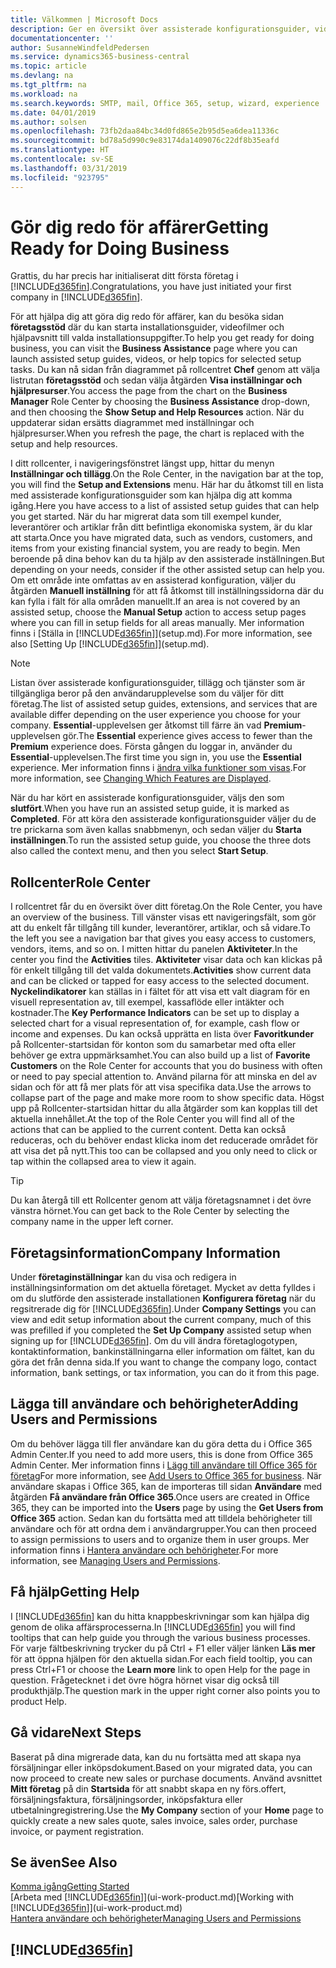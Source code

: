 ```yaml
---
title: Välkommen | Microsoft Docs
description: Ger en översikt över assisterade konfigurationsguider, videor, hjälpavsnitt och sidor du kan använda för att bli redo att göra affärer i Business Central.
documentationcenter: ''
author: SusanneWindfeldPedersen
ms.service: dynamics365-business-central
ms.topic: article
ms.devlang: na
ms.tgt_pltfrm: na
ms.workload: na
ms.search.keywords: SMTP, mail, Office 365, setup, wizard, experience
ms.date: 04/01/2019
ms.author: solsen
ms.openlocfilehash: 73fb2daa84bc34d0fd865e2b95d5ea6dea11336c
ms.sourcegitcommit: bd78a5d990c9e83174da1409076c22df8b35eafd
ms.translationtype: HT
ms.contentlocale: sv-SE
ms.lasthandoff: 03/31/2019
ms.locfileid: "923795"
---
```

# <a name="getting-ready-for-doing-business"></a><span data-ttu-id="82d64-103">Gör dig redo för affärer</span><span class="sxs-lookup"><span data-stu-id="82d64-103">Getting Ready for Doing Business</span></span>
<span data-ttu-id="82d64-104">Grattis, du har precis har initialiserat ditt första företag i [!INCLUDE[d365fin](includes/d365fin_md.md)].</span><span class="sxs-lookup"><span data-stu-id="82d64-104">Congratulations, you have just initiated your first company in [!INCLUDE[d365fin](includes/d365fin_md.md)].</span></span>

<span data-ttu-id="82d64-105">För att hjälpa dig att göra dig redo för affärer, kan du besöka sidan **företagsstöd** där du kan starta installationsguider, videofilmer och hjälpavsnitt till valda installationsuppgifter.</span><span class="sxs-lookup"><span data-stu-id="82d64-105">To help you get ready for doing business, you can visit the **Business Assistance** page where you can launch assisted setup guides, videos, or help topics for selected setup tasks.</span></span> <span data-ttu-id="82d64-106">Du kan nå sidan från diagrammet på rollcentret **Chef** genom att välja listrutan **företagsstöd** och sedan välja åtgärden **Visa inställningar och hjälpresurser**.</span><span class="sxs-lookup"><span data-stu-id="82d64-106">You access the page from the chart on the **Business Manager** Role Center by choosing the **Business Assistance** drop-down, and then choosing the **Show Setup and Help Resources** action.</span></span> <span data-ttu-id="82d64-107">När du uppdaterar sidan ersätts diagrammet med inställningar och hjälpresurser.</span><span class="sxs-lookup"><span data-stu-id="82d64-107">When you refresh the page, the chart is replaced with the setup and help resources.</span></span>

<span data-ttu-id="82d64-108">I ditt rollcenter, i navigeringsfönstret längst upp, hittar du menyn **Inställningar och tillägg**.</span><span class="sxs-lookup"><span data-stu-id="82d64-108">On the Role Center, in the navigation bar at the top, you will find the **Setup and Extensions** menu.</span></span> <span data-ttu-id="82d64-109">Här har du åtkomst till en lista med assisterade konfigurationsguider som kan hjälpa dig att komma igång.</span><span class="sxs-lookup"><span data-stu-id="82d64-109">Here you have access to a list of assisted setup guides that can help you get started.</span></span> <span data-ttu-id="82d64-110">När du har migrerat data som till exempel kunder, leverantörer och artiklar från ditt befintliga ekonomiska system, är du klar att starta.</span><span class="sxs-lookup"><span data-stu-id="82d64-110">Once you have migrated data, such as vendors, customers, and items from your existing financial system, you are ready to begin.</span></span> <span data-ttu-id="82d64-111">Men beroende på dina behov kan du ta hjälp av den assisterade inställningen.</span><span class="sxs-lookup"><span data-stu-id="82d64-111">But depending on your needs, consider if the other assisted setup can help you.</span></span> <span data-ttu-id="82d64-112">Om ett område inte omfattas av en assisterad konfiguration, väljer du åtgärden **Manuell inställning** för att få åtkomst till inställningssidorna där du kan fylla i fält för alla områden manuellt.</span><span class="sxs-lookup"><span data-stu-id="82d64-112">If an area is not covered by an assisted setup, choose the **Manual Setup** action to access setup pages where you can fill in setup fields for all areas manually.</span></span> <span data-ttu-id="82d64-113">Mer information finns i [Ställa in [!INCLUDE[d365fin](includes/d365fin_md.md)]](setup.md).</span><span class="sxs-lookup"><span data-stu-id="82d64-113">For more information, see also [Setting Up [!INCLUDE[d365fin](includes/d365fin_md.md)]](setup.md).</span></span>

> [!NOTE]  
>   <span data-ttu-id="82d64-114">Listan över assisterade konfigurationsguider, tillägg och tjänster som är tillgängliga beror på den användarupplevelse som du väljer för ditt företag.</span><span class="sxs-lookup"><span data-stu-id="82d64-114">The list of assisted setup guides, extensions, and services that are available differ depending on the user experience you choose for your company.</span></span> <span data-ttu-id="82d64-115">**Essential**-upplevelsen ger åtkomst till färre än vad **Premium**-upplevelsen gör.</span><span class="sxs-lookup"><span data-stu-id="82d64-115">The **Essential** experience gives access to fewer than the **Premium** experience does.</span></span> <span data-ttu-id="82d64-116">Första gången du loggar in, använder du **Essential**-upplevelsen.</span><span class="sxs-lookup"><span data-stu-id="82d64-116">The first time you sign in, you use the **Essential** experience.</span></span> <span data-ttu-id="82d64-117">Mer information finns i [ändra vilka funktioner som visas](ui-experiences.md).</span><span class="sxs-lookup"><span data-stu-id="82d64-117">For more information, see [Changing Which Features are Displayed](ui-experiences.md).</span></span>

<span data-ttu-id="82d64-118">När du har kört en assisterade konfigurationsguider, väljs den som **slutfört**.</span><span class="sxs-lookup"><span data-stu-id="82d64-118">When you have run an assisted setup guide, it is marked as **Completed**.</span></span> <span data-ttu-id="82d64-119">För att köra den assisterade konfigurationsguider väljer du de tre prickarna som även kallas snabbmenyn, och sedan väljer du **Starta inställningen**.</span><span class="sxs-lookup"><span data-stu-id="82d64-119">To run the assisted setup guide, you choose the three dots also called the context menu, and then you select **Start Setup**.</span></span>

## <a name="role-center"></a><span data-ttu-id="82d64-120">Rollcenter</span><span class="sxs-lookup"><span data-stu-id="82d64-120">Role Center</span></span>
<span data-ttu-id="82d64-121">I rollcentret får du en översikt över ditt företag.</span><span class="sxs-lookup"><span data-stu-id="82d64-121">On the Role Center, you have an overview of the business.</span></span> <span data-ttu-id="82d64-122">Till vänster visas ett navigeringsfält, som gör att du enkelt får tillgång till kunder, leverantörer, artiklar, och så vidare.</span><span class="sxs-lookup"><span data-stu-id="82d64-122">To the left you see a navigation bar that gives you easy access to customers, vendors, items, and so on.</span></span> <span data-ttu-id="82d64-123">I mitten hittar du panelen **Aktiviteter**.</span><span class="sxs-lookup"><span data-stu-id="82d64-123">In the center you find the **Activities** tiles.</span></span> <span data-ttu-id="82d64-124">**Aktiviteter** visar data och kan klickas på för enkelt tillgång till det valda dokumentets.</span><span class="sxs-lookup"><span data-stu-id="82d64-124">**Activities** show current data and can be clicked or tapped for easy access to the selected document.</span></span> <span data-ttu-id="82d64-125">**Nyckelindikatorer** kan ställas in i fältet för att visa ett valt diagram för en visuell representation av, till exempel, kassaflöde eller intäkter och kostnader.</span><span class="sxs-lookup"><span data-stu-id="82d64-125">The **Key Performance Indicators** can be set up to display a selected chart for a visual representation of, for example, cash flow or income and expenses.</span></span> <span data-ttu-id="82d64-126">Du kan också upprätta en lista över **Favoritkunder** på Rollcenter-startsidan för konton som du samarbetar med ofta eller behöver ge extra uppmärksamhet.</span><span class="sxs-lookup"><span data-stu-id="82d64-126">You can also build up a list of **Favorite Customers** on the Role Center for accounts that you do business with often or need to pay special attention to.</span></span>
<span data-ttu-id="82d64-127">Använd pilarna för att minska en del av sidan och för att få mer plats för att visa specifika data.</span><span class="sxs-lookup"><span data-stu-id="82d64-127">Use the arrows to collapse part of the page and make more room to show specific data.</span></span> <span data-ttu-id="82d64-128">Högst upp på Rollcenter-startsidan hittar du alla åtgärder som kan kopplas till det aktuella innehållet.</span><span class="sxs-lookup"><span data-stu-id="82d64-128">At the top of the Role Center you will find all of the actions that can be applied to the current content.</span></span> <span data-ttu-id="82d64-129">Detta kan också reduceras, och du behöver endast klicka inom det reducerade området för att visa det på nytt.</span><span class="sxs-lookup"><span data-stu-id="82d64-129">This too can be collapsed and you only need to click or tap within the collapsed area to view it again.</span></span>

> [!TIP]  
> <span data-ttu-id="82d64-130">Du kan återgå till ett Rollcenter genom att välja företagsnamnet i det övre vänstra hörnet.</span><span class="sxs-lookup"><span data-stu-id="82d64-130">You can get back to the Role Center by selecting the company name in the upper left corner.</span></span>

## <a name="company-information"></a><span data-ttu-id="82d64-131">Företagsinformation</span><span class="sxs-lookup"><span data-stu-id="82d64-131">Company Information</span></span>
<span data-ttu-id="82d64-132">Under **företaginställningar** kan du visa och redigera in inställningsinformation om det aktuella företaget. Mycket av detta fylldes i om du slutförde den assisterade installationen **Konfigurera företag** när du regsitrerade dig för [!INCLUDE[d365fin](includes/d365fin_md.md)].</span><span class="sxs-lookup"><span data-stu-id="82d64-132">Under **Company Settings** you can view and edit setup information about the current company, much of this was prefilled if you completed the **Set Up Company** assisted setup when signing up for [!INCLUDE[d365fin](includes/d365fin_md.md)].</span></span> <span data-ttu-id="82d64-133">Om du vill ändra företaglogotypen, kontaktinformation, bankinställningarna eller information om fältet, kan du göra det från denna sida.</span><span class="sxs-lookup"><span data-stu-id="82d64-133">If you want to change the company logo, contact information, bank settings, or tax information, you can do it from this page.</span></span>    

## <a name="adding-users-and-permissions"></a><span data-ttu-id="82d64-134">Lägga till användare och behörigheter</span><span class="sxs-lookup"><span data-stu-id="82d64-134">Adding Users and Permissions</span></span>
<span data-ttu-id="82d64-135">Om du behöver lägga till fler användare kan du göra detta du i Office 365 Admin Center.</span><span class="sxs-lookup"><span data-stu-id="82d64-135">If you need to add more users, this is done from Office 365 Admin Center.</span></span> <span data-ttu-id="82d64-136">Mer information finns i [Lägg till användare till Office 365 för företag](https://support.office.com/en-us/article/Add-users-to-Office-365-for-business-435ccec3-09dd-4587-9ebd-2f3cad6bc2bc)</span><span class="sxs-lookup"><span data-stu-id="82d64-136">For more information, see [Add Users to Office 365 for business](https://support.office.com/en-us/article/Add-users-to-Office-365-for-business-435ccec3-09dd-4587-9ebd-2f3cad6bc2bc).</span></span> <span data-ttu-id="82d64-137">När användare skapas i Office 365, kan de importeras till sidan **Användare** med åtgärden **Få användare från Office 365**.</span><span class="sxs-lookup"><span data-stu-id="82d64-137">Once users are created in Office 365, they can be imported into the **Users** page by using the **Get Users from Office 365** action.</span></span> <span data-ttu-id="82d64-138">Sedan kan du fortsätta med att tilldela behörigheter till användare och för att ordna dem i användargrupper.</span><span class="sxs-lookup"><span data-stu-id="82d64-138">You can then proceed to assign permissions to users and to organize them in user groups.</span></span> <span data-ttu-id="82d64-139">Mer information finns i [Hantera användare och behörigheter](ui-how-users-permissions.md).</span><span class="sxs-lookup"><span data-stu-id="82d64-139">For more information, see [Managing Users and Permissions](ui-how-users-permissions.md).</span></span>  

## <a name="getting-help"></a><span data-ttu-id="82d64-140">Få hjälp</span><span class="sxs-lookup"><span data-stu-id="82d64-140">Getting Help</span></span>
<span data-ttu-id="82d64-141">I [!INCLUDE[d365fin](includes/d365fin_md.md)] kan du hitta knappbeskrivningar som kan hjälpa dig genom de olika affärsprocesserna.</span><span class="sxs-lookup"><span data-stu-id="82d64-141">In [!INCLUDE[d365fin](includes/d365fin_md.md)] you will find tooltips that can help guide you through the various business processes.</span></span> <span data-ttu-id="82d64-142">För varje fältbeskrivning trycker du på Ctrl + F1 eller väljer länken **Läs mer** för att öppna hjälpen för den aktuella sidan.</span><span class="sxs-lookup"><span data-stu-id="82d64-142">For each field tooltip, you can press Ctrl+F1 or choose the **Learn more** link to open Help for the page in question.</span></span> <span data-ttu-id="82d64-143">Frågetecknet i det övre högra hörnet visar dig också till produkthjälp.</span><span class="sxs-lookup"><span data-stu-id="82d64-143">The question mark in the upper right corner also points you to product Help.</span></span>

## <a name="next-steps"></a><span data-ttu-id="82d64-144">Gå vidare</span><span class="sxs-lookup"><span data-stu-id="82d64-144">Next Steps</span></span>
<span data-ttu-id="82d64-145">Baserat på dina migrerade data, kan du nu fortsätta med att skapa nya försäljningar eller inköpsdokument.</span><span class="sxs-lookup"><span data-stu-id="82d64-145">Based on your migrated data, you can now proceed to create new sales or purchase documents.</span></span> <span data-ttu-id="82d64-146">Använd avsnittet **Mitt företag** på din **Startsida** för att snabbt skapa en ny förs.offert, försäljningsfaktura, försäljningsorder, inköpsfaktura eller utbetalningregistrering.</span><span class="sxs-lookup"><span data-stu-id="82d64-146">Use the **My Company** section of your **Home** page to quickly create a new sales quote, sales invoice, sales order, purchase invoice, or payment registration.</span></span>

## <a name="see-also"></a><span data-ttu-id="82d64-147">Se även</span><span class="sxs-lookup"><span data-stu-id="82d64-147">See Also</span></span>
[<span data-ttu-id="82d64-148">Komma igång</span><span class="sxs-lookup"><span data-stu-id="82d64-148">Getting Started</span></span>](product-get-started.md)  
<span data-ttu-id="82d64-149">[Arbeta med [!INCLUDE[d365fin](includes/d365fin_md.md)]](ui-work-product.md)</span><span class="sxs-lookup"><span data-stu-id="82d64-149">[Working with [!INCLUDE[d365fin](includes/d365fin_md.md)]](ui-work-product.md)</span></span>  
[<span data-ttu-id="82d64-150">Hantera användare och behörigheter</span><span class="sxs-lookup"><span data-stu-id="82d64-150">Managing Users and Permissions</span></span>](ui-how-users-permissions.md)

## [!INCLUDE[d365fin](includes/free_trial_md.md)]  
